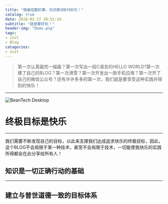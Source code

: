 ```yaml
---
title: "做最炫酷的事，向无聊说BYEBYE！"
catalog: true
date: 2018-02-27 20:51:24
subtitle: "就是要好玩！"
header-img: "Demo.png"
tags:
- init
- Blog
catagories:
- init
---
```

> 第一次认真画完一幅画？第一次写出一段C语言的HELLO WORLD?第一次建了自己的BLOG？第一次滑雪？第一次开发出一款手机应用？第一次开了自己的微信公众号？还有许许多多的第一次，我们就是要享受这种实践并得到的快乐！
---
![BeanTech Desktop](1501830204545.jpg)

# 终极目标是快乐
---
我们需要不断发现自己的目标，以此来支撑我们达成追求快乐的终极目标，因此，这个BLOG不会局限于某一种技术，甚至不会局限于技术，一切能使我快乐的实践所得都会在此分享给所有人！

## 知识是一切正确行动的基础
---


## 建立与普世道德一致的目标体系

<!-- Place this tag in your head or just before your close body tag. -->
<script async defer src="https://buttons.github.io/buttons.js"></script>
<!-- Place this tag where you want the button to render. -->
